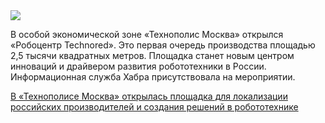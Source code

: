 <!--2025-05-14 14:02:50-->
<div class="yb">
  <div class="rss habr"><img src="https://habrastorage.org/getpro/habr/upload_files/c3d/ace/e74/c3dacee743ad2ab18387c99182a6b137.jpg" /><p>В&nbsp;особой экономической зоне «Технополис Москва» открылся «Робоцентр Technored». Это первая очередь производства площадью 2,5&nbsp;тысячи квадратных метров. Площадка станет новым центром инноваций и драйвером развития робототехники в&nbsp;России. Информационная служба Хабра присутствовала на&nbsp;мероприятии.</p> <a... <p class="titl"><a href="https://habr.com/ru/news/909440/?utm_source=habrahabr&utm_medium=rss&utm_campaign=909440">В «Технополисе Москва» открылась площадка для локализации российских производителей и создания решений в робототехнике</a></p></div>
</div>
